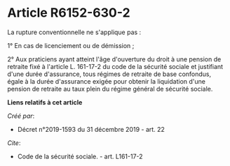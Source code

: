 # Article R6152-630-2

La rupture conventionnelle ne s'applique pas :

1° En cas de licenciement ou de démission ;

2° Aux praticiens ayant atteint l'âge d'ouverture du droit à une pension de retraite fixé à l'article L. 161-17-2 du code de
la sécurité sociale et justifiant d'une durée d'assurance, tous régimes de retraite de base confondus, égale à la durée
d'assurance exigée pour obtenir la liquidation d'une pension de retraite au taux plein du régime général de sécurité sociale.

**Liens relatifs à cet article**

_Créé par_:

  - Décret n°2019-1593 du 31 décembre 2019 - art. 22

_Cite_:

  - Code de la sécurité sociale. - art. L161-17-2
